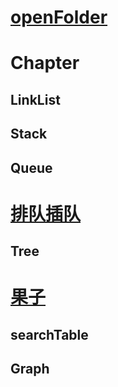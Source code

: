 # [openFolder](DataStructure)

# Chapter

## LinkList



## Stack

## Queue

# [排队插队](DataStructure/Chapter/Queue/homework/排队插队.md) 

## Tree

# [果子](DataStructure/Chapter/Tree/果子.md)

## searchTable

## Graph
